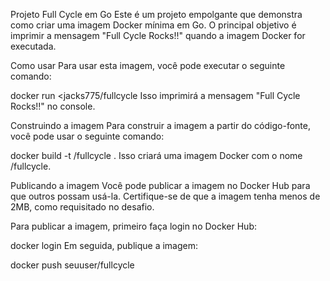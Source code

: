 
Projeto Full Cycle em Go
Este é um projeto empolgante que demonstra como criar uma imagem Docker mínima em Go. O principal objetivo é imprimir a mensagem "Full Cycle Rocks!!" quando a imagem Docker for executada.

Como usar
Para usar esta imagem, você pode executar o seguinte comando:

docker run <jacks775/fullcycle
Isso imprimirá a mensagem "Full Cycle Rocks!!" no console.

Construindo a imagem
Para construir a imagem a partir do código-fonte, você pode usar o seguinte comando:

docker build -t <seu-user>/fullcycle .
Isso criará uma imagem Docker com o nome <seu-user>/fullcycle.

Publicando a imagem
Você pode publicar a imagem no Docker Hub para que outros possam usá-la. Certifique-se de que a imagem tenha menos de 2MB, como requisitado no desafio.

Para publicar a imagem, primeiro faça login no Docker Hub:


docker login
Em seguida, publique a imagem:

docker push seuuser/fullcycle
